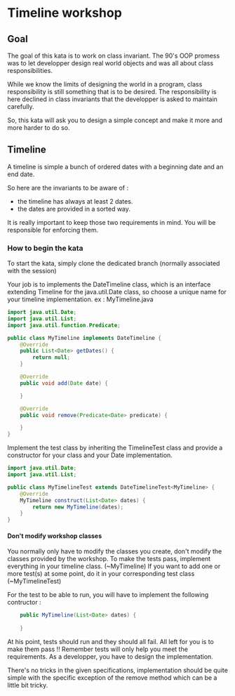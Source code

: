 # Timeline workshop

## Goal

The goal of this kata is to work on class invariant.
The 90's OOP promess was to let developper design real world objects and was all about class responsibilities.

While we know the limits of designing the world in a program, class responsibility is still something that is to be desired.
The responsibility is here declined in class invariants that the developper is asked to maintain carefully.

So, this kata will ask you to design a simple concept and make it more and more harder to do so.

## Timeline

A timeline is simple a bunch of ordered dates with a beginning date and an end date.

So here are the invariants to be aware of :
- the timeline has always at least 2 dates.
- the dates are provided in a sorted way.

It is really important to keep those two requirements in mind. You will be responsible for enforcing them.

### How to begin the kata

To start the kata, simply clone the dedicated branch (normally associated with the session)

Your job is to implements the DateTimeline class, which is an interface extending Timeline for the java.util.Date class, so choose a unique name for your timeline implementation.
ex : MyTimeline.java

```java
import java.util.Date;
import java.util.List;
import java.util.function.Predicate;

public class MyTimeline implements DateTimeline {
    @Override
    public List<Date> getDates() {
        return null;
    }

    @Override
    public void add(Date date) {

    }

    @Override
    public void remove(Predicate<Date> predicate) {

    }
}
```

Implement the test class by inheriting the TimelineTest class and provide a constructor for your class and your Date implementation.

```java
import java.util.Date;
import java.util.List;

public class MyTimelineTest extends DateTimelineTest<MyTimeline> {
    @Override
    MyTimeline construct(List<Date> dates) {
        return new MyTimeline(dates);
    }
}
```

#### Don't modify workshop classes
You normally only have to modify the classes you create, don't modify the classes provided by the workshop.
To make the tests pass, implement everything in your timeline class. (~MyTimeline)
If you want to add one or more test(s) at some point, do it in your corresponding test class (~MyTimelineTest)


For the test to be able to run, you will have to implement the following contructor :

```java
    public MyTimeline(List<Date> dates) {
        
    }
```

At his point, tests should run and they should all fail. All left for you is to make them pass !!
Remember tests will only help you meet the requirements. As a developper, you have to design the implementation.

There's no tricks in the given specifications, implementation should be quite simple with the specific exception of the remove method which can be a little bit tricky.
